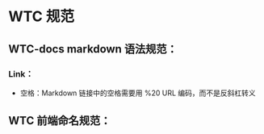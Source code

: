 # WTC 规范

## WTC-docs markdown 语法规范：

### Link：

- 空格：Markdown 链接中的空格需要用 %20 URL 编码，而不是反斜杠转义


## WTC 前端命名规范：
